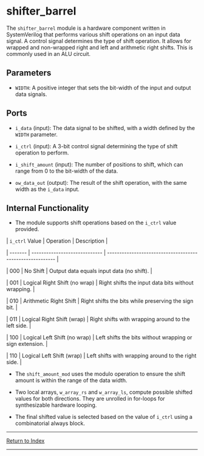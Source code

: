 # shifter_barrel

The `shifter_barrel` module is a hardware component written in SystemVerilog that performs various shift operations on an input data signal. A control signal determines the type of shift operation. It allows for wrapped and non-wrapped right and left and arithmetic right shifts. This is commonly used in an ALU circuit.

## Parameters

- `WIDTH`: A positive integer that sets the bit-width of the input and output data signals.

## Ports

- `i_data` (input): The data signal to be shifted, with a width defined by the `WIDTH` parameter.

- `i_ctrl` (input): A 3-bit control signal determining the type of shift operation to perform.

- `i_shift_amount` (input): The number of positions to shift, which can range from 0 to the bit-width of the data.

- `ow_data_out` (output): The result of the shift operation, with the same width as the `i_data` input.

## Internal Functionality

- The module supports shift operations based on the `i_ctrl` value provided.

| `i_ctrl` Value | Operation | Description |

| ------- | ----------------------------- | --------------------------------------------------------- |

| 000 | No Shift | Output data equals input data (no shift). |

| 001 | Logical Right Shift (no wrap) | Right shifts the input data bits without wrapping. |

| 010 | Arithmetic Right Shift | Right shifts the bits while preserving the sign bit. |

| 011 | Logical Right Shift (wrap) | Right shifts with wrapping around to the left side. |

| 100 | Logical Left Shift (no wrap) | Left shifts the bits without wrapping or sign extension. |

| 110 | Logical Left Shift (wrap) | Left shifts with wrapping around to the right side. |

- The `shift_amount_mod` uses the modulo operation to ensure the shift amount is within the range of the data width.

- Two local arrays, `w_array_rs` and `w_array_ls`, compute possible shifted values for both directions. They are unrolled in for-loops for synthesizable hardware looping.

- The final shifted value is selected based on the value of `i_ctrl` using a combinatorial always block.

---

[Return to Index](index.md)

---
